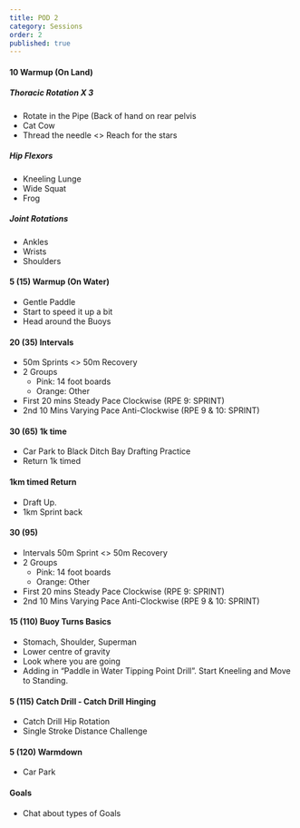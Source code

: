 ```yaml
---
title: POD 2
category: Sessions
order: 2
published: true
---
```


#### 10   Warmup (On Land)   
##### Thoracic Rotation X 3
- Rotate in the Pipe (Back of hand on rear pelvis
- Cat Cow
- Thread the needle <> Reach for the stars

##### Hip Flexors
- Kneeling Lunge
- Wide Squat
- Frog

#####  Joint Rotations
- Ankles
- Wrists
- Shoulders  

#### 5 (15)   Warmup (On Water)    
- Gentle Paddle
- Start to speed it up a bit
- Head around the Buoys  

#### 20 (35)   Intervals   
- 50m Sprints  <> 50m Recovery
- 2 Groups 
   - Pink: 14 foot boards
   - Orange: Other
- First 20 mins Steady  Pace Clockwise (RPE 9: SPRINT)
- 2nd 10 Mins Varying Pace Anti-Clockwise (RPE 9 & 10: SPRINT)  
  
#### 30 (65)   1k time   
- Car Park to Black Ditch Bay Drafting Practice
- Return 1k timed

#### 1km  timed Return  
- Draft Up. 
- 1km Sprint back

#### 30 (95)   
- Intervals   50m Sprint  <> 50m Recovery
- 2 Groups 
   - Pink: 14 foot boards
   - Orange: Other
- First 20 mins Steady  Pace Clockwise (RPE 9: SPRINT)
- 2nd 10 Mins Varying Pace Anti-Clockwise (RPE 9 & 10: SPRINT)  

#### 15 (110)   Buoy Turns   Basics
- Stomach, Shoulder, Superman
- Lower centre of gravity
- Look where you are going
- Adding in “Paddle in Water Tipping Point Drill”. 
   Start Kneeling and Move to Standing.  

#### 5 (115)   Catch Drill   - Catch Drill Hinging
- Catch Drill Hip Rotation
- Single Stroke Distance Challenge  

#### 5 (120)   Warmdown     
- Car Park

#### Goals   
- Chat about types of Goals  



